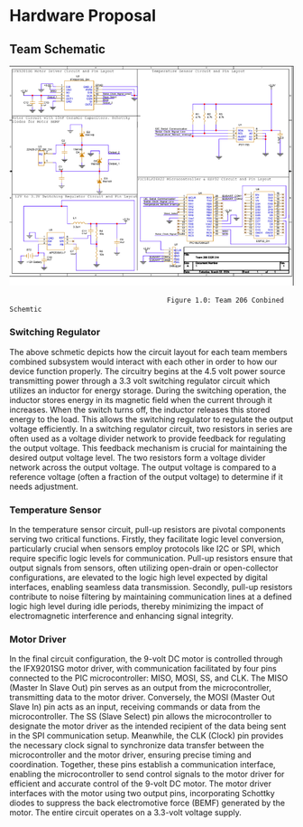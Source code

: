 # Hardware Proposal

## Team Schematic

![Team Schematic](https://github.com/EGR-314-Team-Project/Team__206.github.io/blob/main/AppendixFolder/image.png?raw=true)
                                       
                                           Figure 1.0: Team 206 Conbined Schemtic

### Switching Regulator
The above schmetic depicts how the circuit layout for each team members combined subsystem would interact with each other in order to how our device function properly. The circuitry begins at the 4.5 volt power source transmitting power through a 3.3 volt switching regulator circuit which utilizes an inductor for energy storage. During the switching operation, the inductor stores energy in its magnetic field when the current through it increases. When the switch turns off, the inductor releases this stored energy to the load. This allows the switching regulator to regulate the output voltage efficiently. In a switching regulator circuit, two resistors in series are often used as a voltage divider network to provide feedback for regulating the output voltage. This feedback mechanism is crucial for maintaining the desired output voltage level. The two resistors form a voltage divider network across the output voltage. The output voltage is compared to a reference voltage (often a fraction of the output voltage) to determine if it needs adjustment.

### Temperature Sensor
In the temperature sensor circuit, pull-up resistors are pivotal components serving two critical functions. Firstly, they facilitate logic level conversion, particularly crucial when sensors employ protocols like I2C or SPI, which require specific logic levels for communication. Pull-up resistors ensure that output signals from sensors, often utilizing open-drain or open-collector configurations, are elevated to the logic high level expected by digital interfaces, enabling seamless data transmission. Secondly, pull-up resistors contribute to noise filtering by maintaining communication lines at a defined logic high level during idle periods, thereby minimizing the impact of electromagnetic interference and enhancing signal integrity.

### Motor Driver
In the final circuit configuration, the 9-volt DC motor is controlled through the IFX9201SG motor driver, with communication facilitated by four pins connected to the PIC microcontroller: MISO, MOSI, SS, and CLK. The MISO (Master In Slave Out) pin serves as an output from the microcontroller, transmitting data to the motor driver. Conversely, the MOSI (Master Out Slave In) pin acts as an input, receiving commands or data from the microcontroller. The SS (Slave Select) pin allows the microcontroller to designate the motor driver as the intended recipient of the data being sent in the SPI communication setup. Meanwhile, the CLK (Clock) pin provides the necessary clock signal to synchronize data transfer between the microcontroller and the motor driver, ensuring precise timing and coordination. Together, these pins establish a communication interface, enabling the microcontroller to send control signals to the motor driver for efficient and accurate control of the 9-volt DC motor. The motor driver interfaces with the motor using two output pins, incorporating Schottky diodes to suppress the back electromotive force (BEMF) generated by the motor. The entire circuit operates on a 3.3-volt voltage supply.
